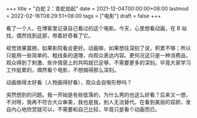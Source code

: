 +++
title = "白蛇 2：青蛇劫起"
date = 2021-12-04T00:00:00+08:00
lastmod = 2022-02-16T08:29:51+08:00
tags = ["电影"]
draft = false
+++

看了一个人，在博客里记录自己看过的这个电影。今天，心里想看动画，在 B 站找，偶然找到这部，带着好奇看了它。

视觉效果震撼，如果影院看会更好。动画嘛，如果想往深刻了说，积累不够；所以只能用一些简单的、粗线条的道理，向观众表达内容。更何况这只是一种消费品，观众得到了刺激、些许情感上的共鸣就已足够，不需要更多的深刻。毕竟大家学习工作挺累的，偶然看个电影，不想搞得那么深刻。

动画做得太好看（人物画得好看），观众会自惭形秽吗？

突然想到的问题。我一开始是有些低落的，为什么男的也这么好看？后来又一想，不对呀，我再不符合大众审美，我也是我，别人无法替代。在看到美丽的容颜，发自内心地欣赏就可以，不需要和自己比较，毕竟只是看个动画而已。